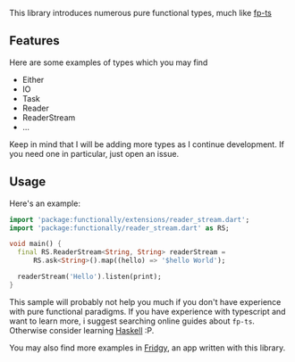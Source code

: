 This library introduces numerous pure functional types, much like [fp-ts](https://gcanti.github.io/fp-ts/)

## Features

Here are some examples of types which you may find

- Either
- IO
- Task
- Reader
- ReaderStream
- ...

Keep in mind that I will be adding more types as I continue development.
If you need one in particular, just open an issue.

## Usage

Here's an example:

```dart
import 'package:functionally/extensions/reader_stream.dart';
import 'package:functionally/reader_stream.dart' as RS;

void main() {
  final RS.ReaderStream<String, String> readerStream =
      RS.ask<String>().map((hello) => '$hello World');

  readerStream('Hello').listen(print);
}
```
This sample will probably not help you much if you don't have experience with pure functional paradigms.
If you have experience with typescript and want to learn more, i suggest searching online guides about `fp-ts`.
Otherwise consider learning [Haskell](https://www.haskell.org/) :P.

You may also find more examples in [Fridgy](https://github.com/fgaudo/fridgy), an app written with this library.